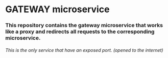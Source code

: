 # GATEWAY microservice
### This repository contains the gateway microservice that works like a proxy and redirects all requests to the corresponding microservice. 
###### This is the only service that have an exposed port. (opened to the internet)

